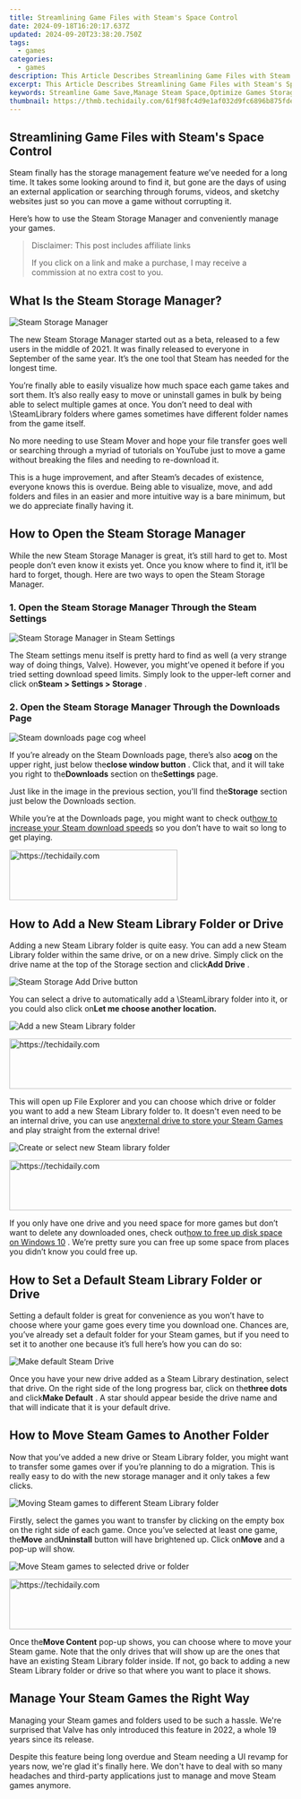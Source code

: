 ```yaml
---
title: Streamlining Game Files with Steam's Space Control
date: 2024-09-18T16:20:17.637Z
updated: 2024-09-20T23:38:20.750Z
tags:
  - games
categories:
  - games
description: This Article Describes Streamlining Game Files with Steam's Space Control
excerpt: This Article Describes Streamlining Game Files with Steam's Space Control
keywords: Streamline Game Save,Manage Steam Space,Optimize Games Storage,Reduce File Size Gaming,Steam File Management,Efficient Game Files,Control Game Sizes Steam
thumbnail: https://thmb.techidaily.com/61f98fc4d9e1af032d9fc6896b875fde870b9cc610ca573f8ea2783fc3752f47.jpg
---
```


## Streamlining Game Files with Steam's Space Control

 Steam finally has the storage management feature we’ve needed for a long time. It takes some looking around to find it, but gone are the days of using an external application or searching through forums, videos, and sketchy websites just so you can move a game without corrupting it.

 Here’s how to use the Steam Storage Manager and conveniently manage your games.

>  Disclaimer: This post includes affiliate links
>
>  If you click on a link and make a purchase, I may receive a commission at no extra cost to you.
>

## What Is the Steam Storage Manager?

![Steam Storage Manager](https://static1.makeuseofimages.com/wordpress/wp-content/uploads/wm/2023/10/steam-storage-manager.jpg)

 The new Steam Storage Manager started out as a beta, released to a few users in the middle of 2021\. It was finally released to everyone in September of the same year. It’s the one tool that Steam has needed for the longest time.

 You’re finally able to easily visualize how much space each game takes and sort them. It’s also really easy to move or uninstall games in bulk by being able to select multiple games at once. You don’t need to deal with \\SteamLibrary folders where games sometimes have different folder names from the game itself.

 No more needing to use Steam Mover and hope your file transfer goes well or searching through a myriad of tutorials on YouTube just to move a game without breaking the files and needing to re-download it.

 This is a huge improvement, and after Steam’s decades of existence, everyone knows this is overdue. Being able to visualize, move, and add folders and files in an easier and more intuitive way is a bare minimum, but we do appreciate finally having it.

## How to Open the Steam Storage Manager

 While the new Steam Storage Manager is great, it’s still hard to get to. Most people don’t even know it exists yet. Once you know where to find it, it’ll be hard to forget, though. Here are two ways to open the Steam Storage Manager.

### 1\. Open the Steam Storage Manager Through the Steam Settings

![Steam Storage Manager in Steam Settings](https://static1.makeuseofimages.com/wordpress/wp-content/uploads/wm/2023/10/steam-storage-manager-in-steam-settings.jpg)

 The Steam settings menu itself is pretty hard to find as well (a very strange way of doing things, Valve). However, you might’ve opened it before if you tried setting download speed limits. Simply look to the upper-left corner and click on**Steam > Settings > Storage** .

### 2\. Open the Steam Storage Manager Through the Downloads Page

![Steam downloads page cog wheel](https://static1.makeuseofimages.com/wordpress/wp-content/uploads/2023/01/steam-downloads-page-cog-wheel.jpg)

 If you’re already on the Steam Downloads page, there’s also a**cog** on the upper right, just below the**close window button** . Click that, and it will take you right to the**Downloads** section on the**Settings** page.

 Just like in the image in the previous section, you'll find the**Storage** section just below the Downloads section.

 While you’re at the Downloads page, you might want to check out[how to increase your Steam download speeds](https://www.makeuseof.com/tag/steam-download-speeds/) so you don’t have to wait so long to get playing.

<!-- affiliate ads begin -->
<a href="https://laganoo.pxf.io/c/5597632/1528685/16446" target="_top" id="1528685">
  <img src="//a.impactradius-go.com/display-ad/16446-1528685" border="0" alt="https://techidaily.com" width="300" height="90"/>
</a>
<img height="0" width="0" src="https://laganoo.pxf.io/i/5597632/1528685/16446" style="position:absolute;visibility:hidden;" border="0" />
<!-- affiliate ads end -->

## How to Add a New Steam Library Folder or Drive

 Adding a new Steam Library folder is quite easy. You can add a new Steam Library folder within the same drive, or on a new drive. Simply click on the drive name at the top of the Storage section and click**Add Drive** .

![Steam Storage Add Drive button](https://static1.makeuseofimages.com/wordpress/wp-content/uploads/wm/2023/10/steam-storage-add-drive-button.jpg)

 You can select a drive to automatically add a \\SteamLibrary folder into it, or you could also click on**Let me choose another location.**

![Add a new Steam Library folder](https://static1.makeuseofimages.com/wordpress/wp-content/uploads/wm/2023/10/add-a-new-steam-library-folder.jpg)

<!-- affiliate ads begin -->
<a href="https://appsumo.8odi.net/c/5597632/2044585/7443" target="_top" id="2044585">
  <img src="//a.impactradius-go.com/display-ad/7443-2044585" border="0" alt="https://techidaily.com" width="728" height="90"/>
</a>
<img height="0" width="0" src="https://appsumo.8odi.net/i/5597632/2044585/7443" style="position:absolute;visibility:hidden;" border="0" />
<!-- affiliate ads end -->

 This will open up File Explorer and you can choose which drive or folder you want to add a new Steam Library folder to. It doesn't even need to be an internal drive, you can use an[external drive to store your Steam Games](https://www.makeuseof.com/how-to-play-steam-games-on-an-external-drive-with-steam-storage-manager/) and play straight from the external drive!

![Create or select new Steam library folder](https://static1.makeuseofimages.com/wordpress/wp-content/uploads/wm/2023/10/create-or-select-new-steam-library-folder.jpg)

<!-- affiliate ads begin -->
<a href="https://aligracehair.sjv.io/c/5597632/2027195/19272" target="_top" id="2027195">
  <img src="//a.impactradius-go.com/display-ad/19272-2027195" border="0" alt="https://techidaily.com" width="728" height="90"/>
</a>
<img height="0" width="0" src="https://aligracehair.sjv.io/i/5597632/2027195/19272" style="position:absolute;visibility:hidden;" border="0" />
<!-- affiliate ads end -->

 If you only have one drive and you need space for more games but don’t want to delete any downloaded ones, check out[how to free up disk space on Windows 10](https://www.makeuseof.com/tag/6-tips-free-disk-space-windows-10/) . We’re pretty sure you can free up some space from places you didn’t know you could free up.

## How to Set a Default Steam Library Folder or Drive

 Setting a default folder is great for convenience as you won’t have to choose where your game goes every time you download one. Chances are, you’ve already set a default folder for your Steam games, but if you need to set it to another one because it’s full here’s how you can do so:

![Make default Steam Drive](https://static1.makeuseofimages.com/wordpress/wp-content/uploads/wm/2023/10/make-default-steam-drive.jpg)

 Once you have your new drive added as a Steam Library destination, select that drive. On the right side of the long progress bar, click on the**three dots** and click**Make Default** . A star should appear beside the drive name and that will indicate that it is your default drive.

## How to Move Steam Games to Another Folder

 Now that you’ve added a new drive or Steam Library folder, you might want to transfer some games over if you’re planning to do a migration. This is really easy to do with the new storage manager and it only takes a few clicks.

![Moving Steam games to different Steam Library folder](https://static1.makeuseofimages.com/wordpress/wp-content/uploads/wm/2023/10/moving-steam-games-to-different-steam-library-folder.jpg)

 Firstly, select the games you want to transfer by clicking on the empty box on the right side of each game. Once you’ve selected at least one game, the**Move** and**Uninstall** button will have brightened up. Click on**Move** and a pop-up will show.

![Move Steam games to selected drive or folder](https://static1.makeuseofimages.com/wordpress/wp-content/uploads/wm/2023/10/move-steam-games-to-selected-drive-or-folder.jpg)

<!-- affiliate ads begin -->
<a href="https://review-au.sjv.io/c/5597632/2135316/14409" target="_top" id="2135316">
  <img src="//a.impactradius-go.com/display-ad/14409-2135316" border="0" alt="https://techidaily.com" width="728" height="90"/>
</a>
<img height="0" width="0" src="https://review-au.sjv.io/i/5597632/2135316/14409" style="position:absolute;visibility:hidden;" border="0" />
<!-- affiliate ads end -->

 Once the**Move Content** pop-up shows, you can choose where to move your Steam game. Note that the only drives that will show up are the ones that have an existing Steam Library folder inside. If not, go back to adding a new Steam Library folder or drive so that where you want to place it shows.

## Manage Your Steam Games the Right Way

 Managing your Steam games and folders used to be such a hassle. We're surprised that Valve has only introduced this feature in 2022, a whole 19 years since its release.

 Despite this feature being long overdue and Steam needing a UI revamp for years now, we're glad it's finally here. We don't have to deal with so many headaches and third-party applications just to manage and move Steam games anymore.

<ins class="adsbygoogle"
     style="display:block"
     data-ad-format="autorelaxed"
     data-ad-client="ca-pub-7571918770474297"
     data-ad-slot="1223367746"></ins>

<ins class="adsbygoogle"
     style="display:block"
     data-ad-client="ca-pub-7571918770474297"
     data-ad-slot="8358498916"
     data-ad-format="auto"
     data-full-width-responsive="true"></ins>



